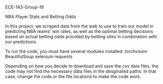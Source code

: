 ECE-143-Group-19

NBA Player Stats and Betting Odds

In this project, we scraped data from the web to use to train our model in predicting NBA
teams' win rates, as well as the optimal betting decisions based on actual betting odds
provided by betting sites in combination with our predictions.


To run the code, you must have several modules installed:
torchvision
BeautifulSoup
selenium
requests


Depending on how you decide to download and save the csv data files,
the code may not find the necessary data files in the desginated paths.
In that case, change the code or the file locations to make the code work.
